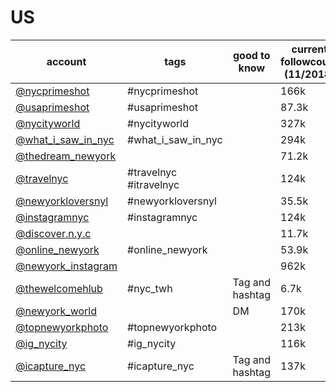 # US
| account                                                            | tags                   | good to know    | current followcount (11/2018) |
|--------------------------------------------------------------------|------------------------|-----------------|-------------------------------|
| [@nycprimeshot](https://www.instagram.com/nycprimeshot/)           | #nycprimeshot          |                 | 166k                          |
| [@usaprimeshot](https://www.instagram.com/usaprimeshot/)           | #usaprimeshot          |                 | 87.3k                         |
| [@nycityworld](https://www.instagram.com/nycityworld/)             | #nycityworld           |                 | 327k                          |
| [@what_i_saw_in_nyc](https://www.instagram.com/what_i_saw_in_nyc/) | #what_i_saw_in_nyc     |                 | 294k                          |
| [@thedream_newyork](https://www.instagram.com/thedream_newyork/)   |                        |                 | 71.2k                         |
| [@travelnyc](https://www.instagram.com/travelnyc/)                 | #travelnyc #itravelnyc |                 | 124k                          |
| [@newyorkloversnyl](https://www.instagram.com/newyorkloversnyl/)   | #newyorkloversnyl      |                 | 35.5k                         |
| [@instagramnyc](https://www.instagram.com/instagramnyc/)           | #instagramnyc          |                 | 124k                          |
| [@discover.n.y.c](https://www.instagram.com/discover.n.y.c/)       |                        |                 | 11.7k                         |
| [@online_newyork](https://www.instagram.com/online_newyork/)       | #online_newyork        |                 | 53.9k                         |
| [@newyork_instagram](https://www.instagram.com/newyork_instagram/) |                        |                 | 962k                          |
| [@thewelcomehlub](https://www.instagram.com/thewelcomehlub/)       | #nyc_twh               | Tag and hashtag | 6.7k                          |
| [@newyork_world](https://www.instagram.com/newyork_world/)         |                        | DM              | 170k                          |
| [@topnewyorkphoto](https://www.instagram.com/topnewyorkphoto/)     | #topnewyorkphoto       |                 | 213k                          |
| [@ig_nycity](https://www.instagram.com/ig_nycity/)                 | #ig_nycity             |                 | 116k                          |
| [@icapture_nyc](https://www.instagram.com/icapture_nyc/)           | #icapture_nyc          | Tag and hashtag | 137k                          |
